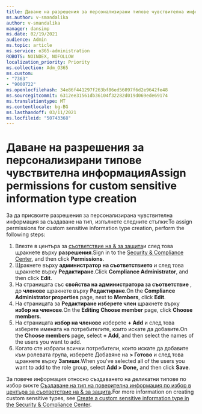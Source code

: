 ```yaml
---
title: Даване на разрешения за персонализирани типове чувствителна информация
ms.author: v-smandalika
author: v-smandalika
manager: dansimp
ms.date: 02/19/2021
audience: Admin
ms.topic: article
ms.service: o365-administration
ROBOTS: NOINDEX, NOFOLLOW
localization_priority: Priority
ms.collection: Adm_O365
ms.custom:
- "7363"
- "9000722"
ms.openlocfilehash: 34e86f441297f263bf86ed56097f6d2e9642fe48
ms.sourcegitcommit: 6312ee31561db36104f32282d019d069ede69174
ms.translationtype: MT
ms.contentlocale: bg-BG
ms.lasthandoff: 03/11/2021
ms.locfileid: "50743368"
---
```

# <a name="assign-permissions-for-custom-sensitive-information-type-creation"></a><span data-ttu-id="9d084-102">Даване на разрешения за персонализирани типове чувствителна информация</span><span class="sxs-lookup"><span data-stu-id="9d084-102">Assign permissions for custom sensitive information type creation</span></span>

<span data-ttu-id="9d084-103">За да присвоите разрешения за персонализирана чувствителна информация за създаване на тип, изпълнете следните стъпки:</span><span class="sxs-lookup"><span data-stu-id="9d084-103">To assign permissions for custom sensitive information type creation, perform the following steps:</span></span>

1. <span data-ttu-id="9d084-104">Влезте в центъра за [съответствие на & за защита](https://sip.protection.office.com/)и след това щракнете върху **разрешения**.</span><span class="sxs-lookup"><span data-stu-id="9d084-104">Sign in to the [Security & Compliance Center](https://sip.protection.office.com/), and then click **Permissions**.</span></span>
2. <span data-ttu-id="9d084-105">Щракнете върху **администратор на съответствието** и след това щракнете върху **Редактиране**.</span><span class="sxs-lookup"><span data-stu-id="9d084-105">Click **Compliance Administrator**, and then click **Edit**.</span></span>
3. <span data-ttu-id="9d084-106">На страницата със **свойства на администратора за съответствие** , до **членове** щракнете върху **Редактиране**.</span><span class="sxs-lookup"><span data-stu-id="9d084-106">On the **Compliance Administrator properties** page, next to **Members**, click **Edit**.</span></span>
4. <span data-ttu-id="9d084-107">На страницата за **Редактиране изберете член** щракнете върху **избор на членове**.</span><span class="sxs-lookup"><span data-stu-id="9d084-107">On the **Editing Choose member** page, click **Choose members**.</span></span>
5. <span data-ttu-id="9d084-108">На страницата **избор на членове** изберете **+ Add** и след това изберете имената на потребителите, които искате да добавите.</span><span class="sxs-lookup"><span data-stu-id="9d084-108">On the **Choose members** page, select **+ Add**, and then select the names of the users you want to add.</span></span>
6. <span data-ttu-id="9d084-109">Когато сте избрали всички потребители, които искате да добавите към ролевата група, изберете Добавяне на **> Готово** и след това щракнете върху **Запиши**.</span><span class="sxs-lookup"><span data-stu-id="9d084-109">When you've selected all of the users you want to add to the role group, select **Add > Done,** and then click **Save**.</span></span>

<span data-ttu-id="9d084-110">За повече информация относно създаването на деликатни типове по избор вижте [Създаване на тип на поверителна информация по избор в центъра за съответствие на & за защита](https://docs.microsoft.com/microsoft-365/compliance/create-a-custom-sensitive-information-type).</span><span class="sxs-lookup"><span data-stu-id="9d084-110">For more information on creating custom sensitive types, see [Create a custom sensitive information type in the Security & Compliance Center](https://docs.microsoft.com/microsoft-365/compliance/create-a-custom-sensitive-information-type).</span></span>